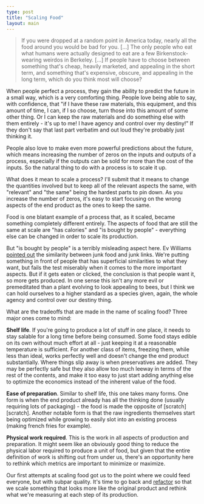 ```yaml
---
type: post
title: "Scaling Food"
layout: main
---
```

> If you were dropped at a random point in America today, nearly all the food around you would be bad for you. [...] The only people who eat what humans were actually designed to eat are a few Birkenstock-wearing weirdos in Berkeley. [...] If people have to choose between something that's cheap, heavily marketed, and appealing in the short term, and something that's expensive, obscure, and appealing in the long term, which do you think most will choose?


When people perfect a process, they gain the ability to predict the future in a small way, which is a very comforting thing. People love being able to say, with confidence, that "if I have these raw materials, this equipment, and this amount of time, I can, if I so choose, turn those into this amount of some other thing. Or I can keep the raw materials and do something else with them entirely - it's up to me! I have agency and control over my destiny!" If they don't say that last part verbatim and out loud they're probably just thinking it.

People also love to make even more powerful predictions about the future, which means increasing the number of zeros on the inputs and outputs of a process, especially if the outputs can be sold for more than the cost of the inputs. So the natural thing to do with a process is to scale it up.

What does it mean to scale a process? I'll submit that it means to change the quantities involved but to keep all of the relevant aspects the same, with "relevant" and "the same" being the hardest parts to pin down. As you increase the number of zeros, it's easy to start focusing on the wrong aspects of the end product as the ones to keep the same.

Food is one blatant example of a process that, as it scaled, became something completely different entirely. The aspects of food that are still the same at scale are "has calories" and "is bought by people" - everything else can be changed in order to scale its production.

But "is bought by people" is a terribly misleading aspect here. Ev Williams [pointed out][ev] the similarity between junk food and junk links. We're putting something in front of people that has superficial similarities to what they want, but fails the test miserably when it comes to the more important aspects. But if it gets eaten or clicked, the conclusion is that people want it, so more gets produced. In one sense this isn't any more evil or premeditated than a plant evolving to look appealing to bees, but I think we can hold ourselves to a higher standard as a species given, again, the whole agency and control over our destiny thing.

What are the tradeoffs that are made in the name of scaling food? Three major ones come to mind:

**Shelf life**. If you're going to produce a lot of stuff in one place, it needs to stay salable for a long time before being consumed. Some food stays edible on its own without much effort at all - just keeping it at a reasonable temperature is sufficient. For another class of items, freezing them, while less than ideal, works perfectly well and doesn't change the end product substantially. Where things slip away is when preservatives are added. They may be perfectly safe but they also allow too much leeway in terms of the rest of the contents, and make it too easy to just start adding anything else to optimize the economics instead of the inherent value of the food.

**Ease of preparation**. Similar to shelf life, this one takes many forms. One form is when the end product already has all the thinking done (usually requiring lots of packaging) - the food is made the opposite of [scratch][scratch]. Another notable form is that the raw ingredients themselves start being optimized while growing to easily slot into an existing process (making french fries for example).

**Physical work required**. This is the work in all aspects of production and preparation. It might seem like an obviously good thing to reduce the physical labor required to produce a unit of food, but given that the entire definition of work is shifting out from under us, there's an opportunity here to rethink which metrics are important to minimize or maximize.

Our first attempts at scaling food got us to the point where we could feed everyone, but with subpar quality. It's time to go back and [refactor][refactor] so that we scale something that looks more like the original product and rethink what we're measuring at each step of its production.

[ev]: http://www.theguardian.com/media/2016/apr/10/twitter-ev-williams-medium-content-fast-food
[scale]: http://andybrett.com/made-from-scratch
[refactor]: http://andybrett.com/refactoring-technology
